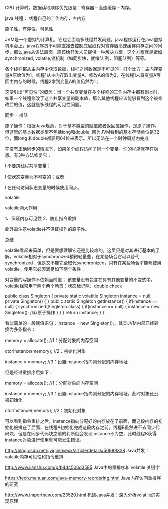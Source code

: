 CPU 计算时，数据读取顺序优先级是：寄存器－高速缓存－内存。


java 线程：
线程自己的工作内存，主内存

原子性，有序性，可见性

JVM是一个虚拟的计算机，它也会面临多线程并发问题，java程序运行在java虚拟机平台上，java程序员不可能直接去控制底层线程对寄存器高速缓存内存之间的同步，那么java从语法层面，应该给开发人员提供一种解决方案，这个方案就是诸如 synchronized, volatile,锁机制（如同步块，就绪队 列，阻塞队列）等等。







各个线程都从主内存中获取数据，线程之间数据是不可见的；打个比方：主内存变量A原始值为1，线程1从主内存取出变量A，修改A的值为2，在线程1未将变量A写回主内存的时候，线程2拿到变量A的值仍然为1；

这便引出“可见性”的概念：当一个共享变量在多个线程的工作内存中都有副本时，如果一个线程修改了这个共享变量的副本值，那么其他线程应该能够看到这个被修改后的值，这就是多线程的可见性问题。


同步 = 排队


原子操作：根据Java规范，对于基本类型的赋值或者返回值操作，是原子操作。但这里的基本数据类型不包括long和double, 因为JVM看到的基本存储单位是32位，而long 和double都要用64位来表示。所以无法在一个时钟周期内完成


在没有正确同步的情况下，如果多个线程访问了同一个变量，你的程序就存在隐患。有3种方法修复它：

l 不要跨线程共享变量；

l 使状态变量为不可变的；或者

l 在任何访问状态变量的时候使用同步。


volatile


volatile两大作用

1、保证内存可见性
2、防止指令重排

此外需注意volatile并不保证操作的原子性。


总结

volatile看起来简单，但是要想理解它还是比较难的，这里只是对其进行基本的了解。volatile相对于synchronized稍微轻量些，在某些场合它可以替代synchronized，但是又不能完全取代synchronized，只有在某些场合才能够使用volatile。使用它必须满足如下两个条件：

对变量的写操作不依赖当前值；
该变量没有包含在具有其他变量的不变式中。
volatile经常用于两个两个场景：状态标记两、double check


public class Singleton {
  private static volatitle Singleton instance = null;
  private Singleton() { }
  public static Singleton getInstance() {
     if(instance == null) {
        synchronzied(Singleton.class) {
           if(instance == null) {
               instance = new Singleton();  //非原子操作
           }
        }
     }
     return instance;
   }
}


看似简单的一段赋值语句：instance = new Singleton();，其实JVM内部已经转换为多条指令：

memory = allocate(); //1：分配对象的内存空间

ctorInstance(memory); //2：初始化对象

instance = memory; //3：设置instance指向刚分配的内存地址

但是经过重排序后如下：

memory = allocate(); //1：分配对象的内存空间

instance = memory; //3：设置instance指向刚分配的内存地址，此时对象还没被初始化

ctorInstance(memory); //2：初始化对象

可以看到指令重排之后，instance指向分配好的内存放在了前面，而这段内存的初始化被排在了后面，在线程A初始化完成这段内存之前，线程B虽然进不去同步代码块，但是在同步代码块之前的判断就会发现instance不为空，此时线程B获得instance对象进行使用就可能发生错误。

http://blog.csdn.net/jiyiqinlovexx/article/details/50989328
Java并发：volatile内存可见性和指令重排


http://www.jianshu.com/p/b4d4506d3585
Java中的重排序和 volatile 关键字

https://tech.meituan.com/java-memory-reordering.html
Java内存访问重排序的研究


http://www.importnew.com/23520.html
死磕Java并发：深入分析volatile的实现原理
